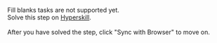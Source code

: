 Fill blanks tasks are not supported yet. <br>Solve this step on <a href="https://hyperskill.org/learn/step/34880">Hyperskill</a>. <br><br>After you have solved the step, click "Sync with Browser"  to move on.